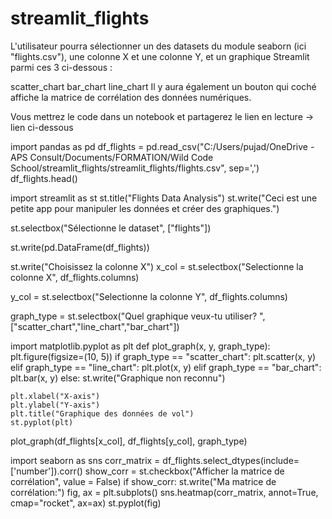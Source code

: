 # streamlit_flights
L'utilisateur pourra sélectionner un des datasets du module seaborn (ici "flights.csv"), une colonne X et une colonne Y, et un graphique Streamlit parmi ces 3 ci-dessous :

scatter_chart
bar_chart
line_chart
Il y aura également un bouton qui coché affiche la matrice de corrélation des données numériques.

Vous mettrez le code dans un notebook et partagerez le lien en lecture -> lien ci-dessous 

import pandas as pd
df_flights = pd.read_csv("C:/Users/pujad/OneDrive - APS Consult/Documents/FORMATION/Wild Code School/streamlit_flights/streamlit_flights/flights.csv", sep=',')
df_flights.head()

import streamlit as st
st.title("Flights Data Analysis")
st.write("Ceci est une petite app pour manipuler les données et créer des graphiques.")

st.selectbox("Sélectionne le dataset", ["flights"])

st.write(pd.DataFrame(df_flights))

st.write("Choisissez la colonne X")
x_col = st.selectbox("Selectionne la colonne X", df_flights.columns)

y_col = st.selectbox("Selectionne la colonne Y", df_flights.columns)

graph_type = st.selectbox("Quel graphique veux-tu utiliser? ", ["scatter_chart","line_chart","bar_chart"])

import matplotlib.pyplot as plt
def plot_graph(x, y, graph_type):
    plt.figure(figsize=(10, 5))
    if graph_type == "scatter_chart":
        plt.scatter(x, y)
    elif graph_type == "line_chart":
        plt.plot(x, y)
    elif graph_type == "bar_chart":
        plt.bar(x, y)
    else:
        st.write("Graphique non reconnu")
    
    plt.xlabel("X-axis")
    plt.ylabel("Y-axis")
    plt.title("Graphique des données de vol")
    st.pyplot(plt)

plot_graph(df_flights[x_col], df_flights[y_col], graph_type)

import seaborn as sns
corr_matrix = df_flights.select_dtypes(include=['number']).corr()
show_corr = st.checkbox("Afficher la matrice de corrélation", value = False)
if show_corr:
    st.write("Ma matrice de corrélation:")
    fig, ax = plt.subplots()
    sns.heatmap(corr_matrix, annot=True, cmap="rocket", ax=ax)
    st.pyplot(fig)
